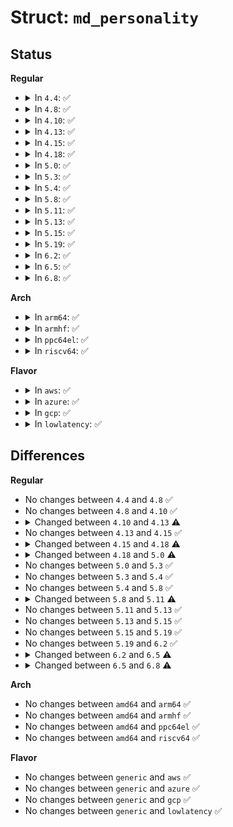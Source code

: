 # Struct: <code>md_personality</code>

## Status
<b>Regular</b>
<ul>
<li>
<details>
<summary>In <code>4.4</code>: ✅</summary>

```c
struct md_personality {
    char *name;
    int level;
    struct list_head list;
    struct module *owner;
    void (*make_request)(struct mddev *, struct bio *);
    int (*run)(struct mddev *);
    void (*free)(struct mddev *, void *);
    void (*status)(struct seq_file *, struct mddev *);
    void (*error_handler)(struct mddev *, struct md_rdev *);
    int (*hot_add_disk)(struct mddev *, struct md_rdev *);
    int (*hot_remove_disk)(struct mddev *, struct md_rdev *);
    int (*spare_active)(struct mddev *);
    sector_t (*sync_request)(struct mddev *, sector_t, int *);
    int (*resize)(struct mddev *, sector_t);
    sector_t (*size)(struct mddev *, sector_t, int);
    int (*check_reshape)(struct mddev *);
    int (*start_reshape)(struct mddev *);
    void (*finish_reshape)(struct mddev *);
    void (*quiesce)(struct mddev *, int);
    void * (*takeover)(struct mddev *);
    int (*congested)(struct mddev *, int);
};
```
</details>
</li>
<li>
<details>
<summary>In <code>4.8</code>: ✅</summary>

```c
struct md_personality {
    char *name;
    int level;
    struct list_head list;
    struct module *owner;
    void (*make_request)(struct mddev *, struct bio *);
    int (*run)(struct mddev *);
    void (*free)(struct mddev *, void *);
    void (*status)(struct seq_file *, struct mddev *);
    void (*error_handler)(struct mddev *, struct md_rdev *);
    int (*hot_add_disk)(struct mddev *, struct md_rdev *);
    int (*hot_remove_disk)(struct mddev *, struct md_rdev *);
    int (*spare_active)(struct mddev *);
    sector_t (*sync_request)(struct mddev *, sector_t, int *);
    int (*resize)(struct mddev *, sector_t);
    sector_t (*size)(struct mddev *, sector_t, int);
    int (*check_reshape)(struct mddev *);
    int (*start_reshape)(struct mddev *);
    void (*finish_reshape)(struct mddev *);
    void (*quiesce)(struct mddev *, int);
    void * (*takeover)(struct mddev *);
    int (*congested)(struct mddev *, int);
};
```
</details>
</li>
<li>
<details>
<summary>In <code>4.10</code>: ✅</summary>

```c
struct md_personality {
    char *name;
    int level;
    struct list_head list;
    struct module *owner;
    void (*make_request)(struct mddev *, struct bio *);
    int (*run)(struct mddev *);
    void (*free)(struct mddev *, void *);
    void (*status)(struct seq_file *, struct mddev *);
    void (*error_handler)(struct mddev *, struct md_rdev *);
    int (*hot_add_disk)(struct mddev *, struct md_rdev *);
    int (*hot_remove_disk)(struct mddev *, struct md_rdev *);
    int (*spare_active)(struct mddev *);
    sector_t (*sync_request)(struct mddev *, sector_t, int *);
    int (*resize)(struct mddev *, sector_t);
    sector_t (*size)(struct mddev *, sector_t, int);
    int (*check_reshape)(struct mddev *);
    int (*start_reshape)(struct mddev *);
    void (*finish_reshape)(struct mddev *);
    void (*quiesce)(struct mddev *, int);
    void * (*takeover)(struct mddev *);
    int (*congested)(struct mddev *, int);
};
```
</details>
</li>
<li>
<details>
<summary>In <code>4.13</code>: ✅</summary>

```c
struct md_personality {
    char *name;
    int level;
    struct list_head list;
    struct module *owner;
    bool (*make_request)(struct mddev *, struct bio *);
    int (*run)(struct mddev *);
    void (*free)(struct mddev *, void *);
    void (*status)(struct seq_file *, struct mddev *);
    void (*error_handler)(struct mddev *, struct md_rdev *);
    int (*hot_add_disk)(struct mddev *, struct md_rdev *);
    int (*hot_remove_disk)(struct mddev *, struct md_rdev *);
    int (*spare_active)(struct mddev *);
    sector_t (*sync_request)(struct mddev *, sector_t, int *);
    int (*resize)(struct mddev *, sector_t);
    sector_t (*size)(struct mddev *, sector_t, int);
    int (*check_reshape)(struct mddev *);
    int (*start_reshape)(struct mddev *);
    void (*finish_reshape)(struct mddev *);
    void (*quiesce)(struct mddev *, int);
    void * (*takeover)(struct mddev *);
    int (*congested)(struct mddev *, int);
    int (*change_consistency_policy)(struct mddev *, const char *);
};
```
</details>
</li>
<li>
<details>
<summary>In <code>4.15</code>: ✅</summary>

```c
struct md_personality {
    char *name;
    int level;
    struct list_head list;
    struct module *owner;
    bool (*make_request)(struct mddev *, struct bio *);
    int (*run)(struct mddev *);
    void (*free)(struct mddev *, void *);
    void (*status)(struct seq_file *, struct mddev *);
    void (*error_handler)(struct mddev *, struct md_rdev *);
    int (*hot_add_disk)(struct mddev *, struct md_rdev *);
    int (*hot_remove_disk)(struct mddev *, struct md_rdev *);
    int (*spare_active)(struct mddev *);
    sector_t (*sync_request)(struct mddev *, sector_t, int *);
    int (*resize)(struct mddev *, sector_t);
    sector_t (*size)(struct mddev *, sector_t, int);
    int (*check_reshape)(struct mddev *);
    int (*start_reshape)(struct mddev *);
    void (*finish_reshape)(struct mddev *);
    void (*quiesce)(struct mddev *, int);
    void * (*takeover)(struct mddev *);
    int (*congested)(struct mddev *, int);
    int (*change_consistency_policy)(struct mddev *, const char *);
};
```
</details>
</li>
<li>
<details>
<summary>In <code>4.18</code>: ✅</summary>

```c
struct md_personality {
    char *name;
    int level;
    struct list_head list;
    struct module *owner;
    bool (*make_request)(struct mddev *, struct bio *);
    int (*run)(struct mddev *);
    int (*start)(struct mddev *);
    void (*free)(struct mddev *, void *);
    void (*status)(struct seq_file *, struct mddev *);
    void (*error_handler)(struct mddev *, struct md_rdev *);
    int (*hot_add_disk)(struct mddev *, struct md_rdev *);
    int (*hot_remove_disk)(struct mddev *, struct md_rdev *);
    int (*spare_active)(struct mddev *);
    sector_t (*sync_request)(struct mddev *, sector_t, int *);
    int (*resize)(struct mddev *, sector_t);
    sector_t (*size)(struct mddev *, sector_t, int);
    int (*check_reshape)(struct mddev *);
    int (*start_reshape)(struct mddev *);
    void (*finish_reshape)(struct mddev *);
    void (*quiesce)(struct mddev *, int);
    void * (*takeover)(struct mddev *);
    int (*congested)(struct mddev *, int);
    int (*change_consistency_policy)(struct mddev *, const char *);
};
```
</details>
</li>
<li>
<details>
<summary>In <code>5.0</code>: ✅</summary>

```c
struct md_personality {
    char *name;
    int level;
    struct list_head list;
    struct module *owner;
    bool (*make_request)(struct mddev *, struct bio *);
    int (*run)(struct mddev *);
    int (*start)(struct mddev *);
    void (*free)(struct mddev *, void *);
    void (*status)(struct seq_file *, struct mddev *);
    void (*error_handler)(struct mddev *, struct md_rdev *);
    int (*hot_add_disk)(struct mddev *, struct md_rdev *);
    int (*hot_remove_disk)(struct mddev *, struct md_rdev *);
    int (*spare_active)(struct mddev *);
    sector_t (*sync_request)(struct mddev *, sector_t, int *);
    int (*resize)(struct mddev *, sector_t);
    sector_t (*size)(struct mddev *, sector_t, int);
    int (*check_reshape)(struct mddev *);
    int (*start_reshape)(struct mddev *);
    void (*finish_reshape)(struct mddev *);
    void (*update_reshape_pos)(struct mddev *);
    void (*quiesce)(struct mddev *, int);
    void * (*takeover)(struct mddev *);
    int (*congested)(struct mddev *, int);
    int (*change_consistency_policy)(struct mddev *, const char *);
};
```
</details>
</li>
<li>
<details>
<summary>In <code>5.3</code>: ✅</summary>

```c
struct md_personality {
    char *name;
    int level;
    struct list_head list;
    struct module *owner;
    bool (*make_request)(struct mddev *, struct bio *);
    int (*run)(struct mddev *);
    int (*start)(struct mddev *);
    void (*free)(struct mddev *, void *);
    void (*status)(struct seq_file *, struct mddev *);
    void (*error_handler)(struct mddev *, struct md_rdev *);
    int (*hot_add_disk)(struct mddev *, struct md_rdev *);
    int (*hot_remove_disk)(struct mddev *, struct md_rdev *);
    int (*spare_active)(struct mddev *);
    sector_t (*sync_request)(struct mddev *, sector_t, int *);
    int (*resize)(struct mddev *, sector_t);
    sector_t (*size)(struct mddev *, sector_t, int);
    int (*check_reshape)(struct mddev *);
    int (*start_reshape)(struct mddev *);
    void (*finish_reshape)(struct mddev *);
    void (*update_reshape_pos)(struct mddev *);
    void (*quiesce)(struct mddev *, int);
    void * (*takeover)(struct mddev *);
    int (*congested)(struct mddev *, int);
    int (*change_consistency_policy)(struct mddev *, const char *);
};
```
</details>
</li>
<li>
<details>
<summary>In <code>5.4</code>: ✅</summary>

```c
struct md_personality {
    char *name;
    int level;
    struct list_head list;
    struct module *owner;
    bool (*make_request)(struct mddev *, struct bio *);
    int (*run)(struct mddev *);
    int (*start)(struct mddev *);
    void (*free)(struct mddev *, void *);
    void (*status)(struct seq_file *, struct mddev *);
    void (*error_handler)(struct mddev *, struct md_rdev *);
    int (*hot_add_disk)(struct mddev *, struct md_rdev *);
    int (*hot_remove_disk)(struct mddev *, struct md_rdev *);
    int (*spare_active)(struct mddev *);
    sector_t (*sync_request)(struct mddev *, sector_t, int *);
    int (*resize)(struct mddev *, sector_t);
    sector_t (*size)(struct mddev *, sector_t, int);
    int (*check_reshape)(struct mddev *);
    int (*start_reshape)(struct mddev *);
    void (*finish_reshape)(struct mddev *);
    void (*update_reshape_pos)(struct mddev *);
    void (*quiesce)(struct mddev *, int);
    void * (*takeover)(struct mddev *);
    int (*congested)(struct mddev *, int);
    int (*change_consistency_policy)(struct mddev *, const char *);
};
```
</details>
</li>
<li>
<details>
<summary>In <code>5.8</code>: ✅</summary>

```c
struct md_personality {
    char *name;
    int level;
    struct list_head list;
    struct module *owner;
    bool (*make_request)(struct mddev *, struct bio *);
    int (*run)(struct mddev *);
    int (*start)(struct mddev *);
    void (*free)(struct mddev *, void *);
    void (*status)(struct seq_file *, struct mddev *);
    void (*error_handler)(struct mddev *, struct md_rdev *);
    int (*hot_add_disk)(struct mddev *, struct md_rdev *);
    int (*hot_remove_disk)(struct mddev *, struct md_rdev *);
    int (*spare_active)(struct mddev *);
    sector_t (*sync_request)(struct mddev *, sector_t, int *);
    int (*resize)(struct mddev *, sector_t);
    sector_t (*size)(struct mddev *, sector_t, int);
    int (*check_reshape)(struct mddev *);
    int (*start_reshape)(struct mddev *);
    void (*finish_reshape)(struct mddev *);
    void (*update_reshape_pos)(struct mddev *);
    void (*quiesce)(struct mddev *, int);
    void * (*takeover)(struct mddev *);
    int (*congested)(struct mddev *, int);
    int (*change_consistency_policy)(struct mddev *, const char *);
};
```
</details>
</li>
<li>
<details>
<summary>In <code>5.11</code>: ✅</summary>

```c
struct md_personality {
    char *name;
    int level;
    struct list_head list;
    struct module *owner;
    bool (*make_request)(struct mddev *, struct bio *);
    int (*run)(struct mddev *);
    int (*start)(struct mddev *);
    void (*free)(struct mddev *, void *);
    void (*status)(struct seq_file *, struct mddev *);
    void (*error_handler)(struct mddev *, struct md_rdev *);
    int (*hot_add_disk)(struct mddev *, struct md_rdev *);
    int (*hot_remove_disk)(struct mddev *, struct md_rdev *);
    int (*spare_active)(struct mddev *);
    sector_t (*sync_request)(struct mddev *, sector_t, int *);
    int (*resize)(struct mddev *, sector_t);
    sector_t (*size)(struct mddev *, sector_t, int);
    int (*check_reshape)(struct mddev *);
    int (*start_reshape)(struct mddev *);
    void (*finish_reshape)(struct mddev *);
    void (*update_reshape_pos)(struct mddev *);
    void (*quiesce)(struct mddev *, int);
    void * (*takeover)(struct mddev *);
    int (*change_consistency_policy)(struct mddev *, const char *);
};
```
</details>
</li>
<li>
<details>
<summary>In <code>5.13</code>: ✅</summary>

```c
struct md_personality {
    char *name;
    int level;
    struct list_head list;
    struct module *owner;
    bool (*make_request)(struct mddev *, struct bio *);
    int (*run)(struct mddev *);
    int (*start)(struct mddev *);
    void (*free)(struct mddev *, void *);
    void (*status)(struct seq_file *, struct mddev *);
    void (*error_handler)(struct mddev *, struct md_rdev *);
    int (*hot_add_disk)(struct mddev *, struct md_rdev *);
    int (*hot_remove_disk)(struct mddev *, struct md_rdev *);
    int (*spare_active)(struct mddev *);
    sector_t (*sync_request)(struct mddev *, sector_t, int *);
    int (*resize)(struct mddev *, sector_t);
    sector_t (*size)(struct mddev *, sector_t, int);
    int (*check_reshape)(struct mddev *);
    int (*start_reshape)(struct mddev *);
    void (*finish_reshape)(struct mddev *);
    void (*update_reshape_pos)(struct mddev *);
    void (*quiesce)(struct mddev *, int);
    void * (*takeover)(struct mddev *);
    int (*change_consistency_policy)(struct mddev *, const char *);
};
```
</details>
</li>
<li>
<details>
<summary>In <code>5.15</code>: ✅</summary>

```c
struct md_personality {
    char *name;
    int level;
    struct list_head list;
    struct module *owner;
    bool (*make_request)(struct mddev *, struct bio *);
    int (*run)(struct mddev *);
    int (*start)(struct mddev *);
    void (*free)(struct mddev *, void *);
    void (*status)(struct seq_file *, struct mddev *);
    void (*error_handler)(struct mddev *, struct md_rdev *);
    int (*hot_add_disk)(struct mddev *, struct md_rdev *);
    int (*hot_remove_disk)(struct mddev *, struct md_rdev *);
    int (*spare_active)(struct mddev *);
    sector_t (*sync_request)(struct mddev *, sector_t, int *);
    int (*resize)(struct mddev *, sector_t);
    sector_t (*size)(struct mddev *, sector_t, int);
    int (*check_reshape)(struct mddev *);
    int (*start_reshape)(struct mddev *);
    void (*finish_reshape)(struct mddev *);
    void (*update_reshape_pos)(struct mddev *);
    void (*quiesce)(struct mddev *, int);
    void * (*takeover)(struct mddev *);
    int (*change_consistency_policy)(struct mddev *, const char *);
};
```
</details>
</li>
<li>
<details>
<summary>In <code>5.19</code>: ✅</summary>

```c
struct md_personality {
    char *name;
    int level;
    struct list_head list;
    struct module *owner;
    bool (*make_request)(struct mddev *, struct bio *);
    int (*run)(struct mddev *);
    int (*start)(struct mddev *);
    void (*free)(struct mddev *, void *);
    void (*status)(struct seq_file *, struct mddev *);
    void (*error_handler)(struct mddev *, struct md_rdev *);
    int (*hot_add_disk)(struct mddev *, struct md_rdev *);
    int (*hot_remove_disk)(struct mddev *, struct md_rdev *);
    int (*spare_active)(struct mddev *);
    sector_t (*sync_request)(struct mddev *, sector_t, int *);
    int (*resize)(struct mddev *, sector_t);
    sector_t (*size)(struct mddev *, sector_t, int);
    int (*check_reshape)(struct mddev *);
    int (*start_reshape)(struct mddev *);
    void (*finish_reshape)(struct mddev *);
    void (*update_reshape_pos)(struct mddev *);
    void (*quiesce)(struct mddev *, int);
    void * (*takeover)(struct mddev *);
    int (*change_consistency_policy)(struct mddev *, const char *);
};
```
</details>
</li>
<li>
<details>
<summary>In <code>6.2</code>: ✅</summary>

```c
struct md_personality {
    char *name;
    int level;
    struct list_head list;
    struct module *owner;
    bool (*make_request)(struct mddev *, struct bio *);
    int (*run)(struct mddev *);
    int (*start)(struct mddev *);
    void (*free)(struct mddev *, void *);
    void (*status)(struct seq_file *, struct mddev *);
    void (*error_handler)(struct mddev *, struct md_rdev *);
    int (*hot_add_disk)(struct mddev *, struct md_rdev *);
    int (*hot_remove_disk)(struct mddev *, struct md_rdev *);
    int (*spare_active)(struct mddev *);
    sector_t (*sync_request)(struct mddev *, sector_t, int *);
    int (*resize)(struct mddev *, sector_t);
    sector_t (*size)(struct mddev *, sector_t, int);
    int (*check_reshape)(struct mddev *);
    int (*start_reshape)(struct mddev *);
    void (*finish_reshape)(struct mddev *);
    void (*update_reshape_pos)(struct mddev *);
    void (*quiesce)(struct mddev *, int);
    void * (*takeover)(struct mddev *);
    int (*change_consistency_policy)(struct mddev *, const char *);
};
```
</details>
</li>
<li>
<details>
<summary>In <code>6.5</code>: ✅</summary>

```c
struct md_personality {
    char *name;
    int level;
    struct list_head list;
    struct module *owner;
    bool (*make_request)(struct mddev *, struct bio *);
    int (*run)(struct mddev *);
    int (*start)(struct mddev *);
    void (*free)(struct mddev *, void *);
    void (*status)(struct seq_file *, struct mddev *);
    void (*error_handler)(struct mddev *, struct md_rdev *);
    int (*hot_add_disk)(struct mddev *, struct md_rdev *);
    int (*hot_remove_disk)(struct mddev *, struct md_rdev *);
    int (*spare_active)(struct mddev *);
    sector_t (*sync_request)(struct mddev *, sector_t, int *);
    int (*resize)(struct mddev *, sector_t);
    sector_t (*size)(struct mddev *, sector_t, int);
    int (*check_reshape)(struct mddev *);
    int (*start_reshape)(struct mddev *);
    void (*finish_reshape)(struct mddev *);
    void (*update_reshape_pos)(struct mddev *);
    void (*prepare_suspend)(struct mddev *);
    void (*quiesce)(struct mddev *, int);
    void * (*takeover)(struct mddev *);
    int (*change_consistency_policy)(struct mddev *, const char *);
};
```
</details>
</li>
<li>
<details>
<summary>In <code>6.8</code>: ✅</summary>

```c
struct md_personality {
    char *name;
    int level;
    struct list_head list;
    struct module *owner;
    bool (*make_request)(struct mddev *, struct bio *);
    int (*run)(struct mddev *);
    int (*start)(struct mddev *);
    void (*free)(struct mddev *, void *);
    void (*status)(struct seq_file *, struct mddev *);
    void (*error_handler)(struct mddev *, struct md_rdev *);
    int (*hot_add_disk)(struct mddev *, struct md_rdev *);
    int (*hot_remove_disk)(struct mddev *, struct md_rdev *);
    int (*spare_active)(struct mddev *);
    sector_t (*sync_request)(struct mddev *, sector_t, int *);
    int (*resize)(struct mddev *, sector_t);
    sector_t (*size)(struct mddev *, sector_t, int);
    int (*check_reshape)(struct mddev *);
    int (*start_reshape)(struct mddev *);
    void (*finish_reshape)(struct mddev *);
    void (*update_reshape_pos)(struct mddev *);
    void (*quiesce)(struct mddev *, int);
    void * (*takeover)(struct mddev *);
    int (*change_consistency_policy)(struct mddev *, const char *);
};
```
</details>
</li>
</ul>
<b>Arch</b>
<ul>
<li>
<details>
<summary>In <code>arm64</code>: ✅</summary>

```c
struct md_personality {
    char *name;
    int level;
    struct list_head list;
    struct module *owner;
    bool (*make_request)(struct mddev *, struct bio *);
    int (*run)(struct mddev *);
    int (*start)(struct mddev *);
    void (*free)(struct mddev *, void *);
    void (*status)(struct seq_file *, struct mddev *);
    void (*error_handler)(struct mddev *, struct md_rdev *);
    int (*hot_add_disk)(struct mddev *, struct md_rdev *);
    int (*hot_remove_disk)(struct mddev *, struct md_rdev *);
    int (*spare_active)(struct mddev *);
    sector_t (*sync_request)(struct mddev *, sector_t, int *);
    int (*resize)(struct mddev *, sector_t);
    sector_t (*size)(struct mddev *, sector_t, int);
    int (*check_reshape)(struct mddev *);
    int (*start_reshape)(struct mddev *);
    void (*finish_reshape)(struct mddev *);
    void (*update_reshape_pos)(struct mddev *);
    void (*quiesce)(struct mddev *, int);
    void * (*takeover)(struct mddev *);
    int (*congested)(struct mddev *, int);
    int (*change_consistency_policy)(struct mddev *, const char *);
};
```
</details>
</li>
<li>
<details>
<summary>In <code>armhf</code>: ✅</summary>

```c
struct md_personality {
    char *name;
    int level;
    struct list_head list;
    struct module *owner;
    bool (*make_request)(struct mddev *, struct bio *);
    int (*run)(struct mddev *);
    int (*start)(struct mddev *);
    void (*free)(struct mddev *, void *);
    void (*status)(struct seq_file *, struct mddev *);
    void (*error_handler)(struct mddev *, struct md_rdev *);
    int (*hot_add_disk)(struct mddev *, struct md_rdev *);
    int (*hot_remove_disk)(struct mddev *, struct md_rdev *);
    int (*spare_active)(struct mddev *);
    sector_t (*sync_request)(struct mddev *, sector_t, int *);
    int (*resize)(struct mddev *, sector_t);
    sector_t (*size)(struct mddev *, sector_t, int);
    int (*check_reshape)(struct mddev *);
    int (*start_reshape)(struct mddev *);
    void (*finish_reshape)(struct mddev *);
    void (*update_reshape_pos)(struct mddev *);
    void (*quiesce)(struct mddev *, int);
    void * (*takeover)(struct mddev *);
    int (*congested)(struct mddev *, int);
    int (*change_consistency_policy)(struct mddev *, const char *);
};
```
</details>
</li>
<li>
<details>
<summary>In <code>ppc64el</code>: ✅</summary>

```c
struct md_personality {
    char *name;
    int level;
    struct list_head list;
    struct module *owner;
    bool (*make_request)(struct mddev *, struct bio *);
    int (*run)(struct mddev *);
    int (*start)(struct mddev *);
    void (*free)(struct mddev *, void *);
    void (*status)(struct seq_file *, struct mddev *);
    void (*error_handler)(struct mddev *, struct md_rdev *);
    int (*hot_add_disk)(struct mddev *, struct md_rdev *);
    int (*hot_remove_disk)(struct mddev *, struct md_rdev *);
    int (*spare_active)(struct mddev *);
    sector_t (*sync_request)(struct mddev *, sector_t, int *);
    int (*resize)(struct mddev *, sector_t);
    sector_t (*size)(struct mddev *, sector_t, int);
    int (*check_reshape)(struct mddev *);
    int (*start_reshape)(struct mddev *);
    void (*finish_reshape)(struct mddev *);
    void (*update_reshape_pos)(struct mddev *);
    void (*quiesce)(struct mddev *, int);
    void * (*takeover)(struct mddev *);
    int (*congested)(struct mddev *, int);
    int (*change_consistency_policy)(struct mddev *, const char *);
};
```
</details>
</li>
<li>
<details>
<summary>In <code>riscv64</code>: ✅</summary>

```c
struct md_personality {
    char *name;
    int level;
    struct list_head list;
    struct module *owner;
    bool (*make_request)(struct mddev *, struct bio *);
    int (*run)(struct mddev *);
    int (*start)(struct mddev *);
    void (*free)(struct mddev *, void *);
    void (*status)(struct seq_file *, struct mddev *);
    void (*error_handler)(struct mddev *, struct md_rdev *);
    int (*hot_add_disk)(struct mddev *, struct md_rdev *);
    int (*hot_remove_disk)(struct mddev *, struct md_rdev *);
    int (*spare_active)(struct mddev *);
    sector_t (*sync_request)(struct mddev *, sector_t, int *);
    int (*resize)(struct mddev *, sector_t);
    sector_t (*size)(struct mddev *, sector_t, int);
    int (*check_reshape)(struct mddev *);
    int (*start_reshape)(struct mddev *);
    void (*finish_reshape)(struct mddev *);
    void (*update_reshape_pos)(struct mddev *);
    void (*quiesce)(struct mddev *, int);
    void * (*takeover)(struct mddev *);
    int (*congested)(struct mddev *, int);
    int (*change_consistency_policy)(struct mddev *, const char *);
};
```
</details>
</li>
</ul>
<b>Flavor</b>
<ul>
<li>
<details>
<summary>In <code>aws</code>: ✅</summary>

```c
struct md_personality {
    char *name;
    int level;
    struct list_head list;
    struct module *owner;
    bool (*make_request)(struct mddev *, struct bio *);
    int (*run)(struct mddev *);
    int (*start)(struct mddev *);
    void (*free)(struct mddev *, void *);
    void (*status)(struct seq_file *, struct mddev *);
    void (*error_handler)(struct mddev *, struct md_rdev *);
    int (*hot_add_disk)(struct mddev *, struct md_rdev *);
    int (*hot_remove_disk)(struct mddev *, struct md_rdev *);
    int (*spare_active)(struct mddev *);
    sector_t (*sync_request)(struct mddev *, sector_t, int *);
    int (*resize)(struct mddev *, sector_t);
    sector_t (*size)(struct mddev *, sector_t, int);
    int (*check_reshape)(struct mddev *);
    int (*start_reshape)(struct mddev *);
    void (*finish_reshape)(struct mddev *);
    void (*update_reshape_pos)(struct mddev *);
    void (*quiesce)(struct mddev *, int);
    void * (*takeover)(struct mddev *);
    int (*congested)(struct mddev *, int);
    int (*change_consistency_policy)(struct mddev *, const char *);
};
```
</details>
</li>
<li>
<details>
<summary>In <code>azure</code>: ✅</summary>

```c
struct md_personality {
    char *name;
    int level;
    struct list_head list;
    struct module *owner;
    bool (*make_request)(struct mddev *, struct bio *);
    int (*run)(struct mddev *);
    int (*start)(struct mddev *);
    void (*free)(struct mddev *, void *);
    void (*status)(struct seq_file *, struct mddev *);
    void (*error_handler)(struct mddev *, struct md_rdev *);
    int (*hot_add_disk)(struct mddev *, struct md_rdev *);
    int (*hot_remove_disk)(struct mddev *, struct md_rdev *);
    int (*spare_active)(struct mddev *);
    sector_t (*sync_request)(struct mddev *, sector_t, int *);
    int (*resize)(struct mddev *, sector_t);
    sector_t (*size)(struct mddev *, sector_t, int);
    int (*check_reshape)(struct mddev *);
    int (*start_reshape)(struct mddev *);
    void (*finish_reshape)(struct mddev *);
    void (*update_reshape_pos)(struct mddev *);
    void (*quiesce)(struct mddev *, int);
    void * (*takeover)(struct mddev *);
    int (*congested)(struct mddev *, int);
    int (*change_consistency_policy)(struct mddev *, const char *);
};
```
</details>
</li>
<li>
<details>
<summary>In <code>gcp</code>: ✅</summary>

```c
struct md_personality {
    char *name;
    int level;
    struct list_head list;
    struct module *owner;
    bool (*make_request)(struct mddev *, struct bio *);
    int (*run)(struct mddev *);
    int (*start)(struct mddev *);
    void (*free)(struct mddev *, void *);
    void (*status)(struct seq_file *, struct mddev *);
    void (*error_handler)(struct mddev *, struct md_rdev *);
    int (*hot_add_disk)(struct mddev *, struct md_rdev *);
    int (*hot_remove_disk)(struct mddev *, struct md_rdev *);
    int (*spare_active)(struct mddev *);
    sector_t (*sync_request)(struct mddev *, sector_t, int *);
    int (*resize)(struct mddev *, sector_t);
    sector_t (*size)(struct mddev *, sector_t, int);
    int (*check_reshape)(struct mddev *);
    int (*start_reshape)(struct mddev *);
    void (*finish_reshape)(struct mddev *);
    void (*update_reshape_pos)(struct mddev *);
    void (*quiesce)(struct mddev *, int);
    void * (*takeover)(struct mddev *);
    int (*congested)(struct mddev *, int);
    int (*change_consistency_policy)(struct mddev *, const char *);
};
```
</details>
</li>
<li>
<details>
<summary>In <code>lowlatency</code>: ✅</summary>

```c
struct md_personality {
    char *name;
    int level;
    struct list_head list;
    struct module *owner;
    bool (*make_request)(struct mddev *, struct bio *);
    int (*run)(struct mddev *);
    int (*start)(struct mddev *);
    void (*free)(struct mddev *, void *);
    void (*status)(struct seq_file *, struct mddev *);
    void (*error_handler)(struct mddev *, struct md_rdev *);
    int (*hot_add_disk)(struct mddev *, struct md_rdev *);
    int (*hot_remove_disk)(struct mddev *, struct md_rdev *);
    int (*spare_active)(struct mddev *);
    sector_t (*sync_request)(struct mddev *, sector_t, int *);
    int (*resize)(struct mddev *, sector_t);
    sector_t (*size)(struct mddev *, sector_t, int);
    int (*check_reshape)(struct mddev *);
    int (*start_reshape)(struct mddev *);
    void (*finish_reshape)(struct mddev *);
    void (*update_reshape_pos)(struct mddev *);
    void (*quiesce)(struct mddev *, int);
    void * (*takeover)(struct mddev *);
    int (*congested)(struct mddev *, int);
    int (*change_consistency_policy)(struct mddev *, const char *);
};
```
</details>
</li>
</ul>

## Differences
<b>Regular</b>
<ul>
<li>
No changes between <code>4.4</code> and <code>4.8</code> ✅
</li>
<li>
No changes between <code>4.8</code> and <code>4.10</code> ✅
</li>
<li>
<details>
<summary>Changed between <code>4.10</code> and <code>4.13</code> ⚠️</summary>
<ul>
<li>
<b>Field added. </b>
<code>int (*change_consistency_policy)(struct mddev *, const char *)</code>
</li>
<li>
<b>Field type changed. </b>
<code>void (*make_request)(struct mddev *, struct bio *)</code> ➡️ <code>bool (*make_request)(struct mddev *, struct bio *)</code>
</li>
</ul>
</details>
</li>
<li>
No changes between <code>4.13</code> and <code>4.15</code> ✅
</li>
<li>
<details>
<summary>Changed between <code>4.15</code> and <code>4.18</code> ⚠️</summary>
<ul>
<li>
<b>Field added. </b>
<code>int (*start)(struct mddev *)</code>
</li>
</ul>
</details>
</li>
<li>
<details>
<summary>Changed between <code>4.18</code> and <code>5.0</code> ⚠️</summary>
<ul>
<li>
<b>Field added. </b>
<code>void (*update_reshape_pos)(struct mddev *)</code>
</li>
</ul>
</details>
</li>
<li>
No changes between <code>5.0</code> and <code>5.3</code> ✅
</li>
<li>
No changes between <code>5.3</code> and <code>5.4</code> ✅
</li>
<li>
No changes between <code>5.4</code> and <code>5.8</code> ✅
</li>
<li>
<details>
<summary>Changed between <code>5.8</code> and <code>5.11</code> ⚠️</summary>
<ul>
<li>
<b>Field removed. </b>
<code>int (*congested)(struct mddev *, int)</code>
</li>
</ul>
</details>
</li>
<li>
No changes between <code>5.11</code> and <code>5.13</code> ✅
</li>
<li>
No changes between <code>5.13</code> and <code>5.15</code> ✅
</li>
<li>
No changes between <code>5.15</code> and <code>5.19</code> ✅
</li>
<li>
No changes between <code>5.19</code> and <code>6.2</code> ✅
</li>
<li>
<details>
<summary>Changed between <code>6.2</code> and <code>6.5</code> ⚠️</summary>
<ul>
<li>
<b>Field added. </b>
<code>void (*prepare_suspend)(struct mddev *)</code>
</li>
</ul>
</details>
</li>
<li>
<details>
<summary>Changed between <code>6.5</code> and <code>6.8</code> ⚠️</summary>
<ul>
<li>
<b>Field removed. </b>
<code>void (*prepare_suspend)(struct mddev *)</code>
</li>
</ul>
</details>
</li>
</ul>
<b>Arch</b>
<ul>
<li>
No changes between <code>amd64</code> and <code>arm64</code> ✅
</li>
<li>
No changes between <code>amd64</code> and <code>armhf</code> ✅
</li>
<li>
No changes between <code>amd64</code> and <code>ppc64el</code> ✅
</li>
<li>
No changes between <code>amd64</code> and <code>riscv64</code> ✅
</li>
</ul>
<b>Flavor</b>
<ul>
<li>
No changes between <code>generic</code> and <code>aws</code> ✅
</li>
<li>
No changes between <code>generic</code> and <code>azure</code> ✅
</li>
<li>
No changes between <code>generic</code> and <code>gcp</code> ✅
</li>
<li>
No changes between <code>generic</code> and <code>lowlatency</code> ✅
</li>
</ul>
